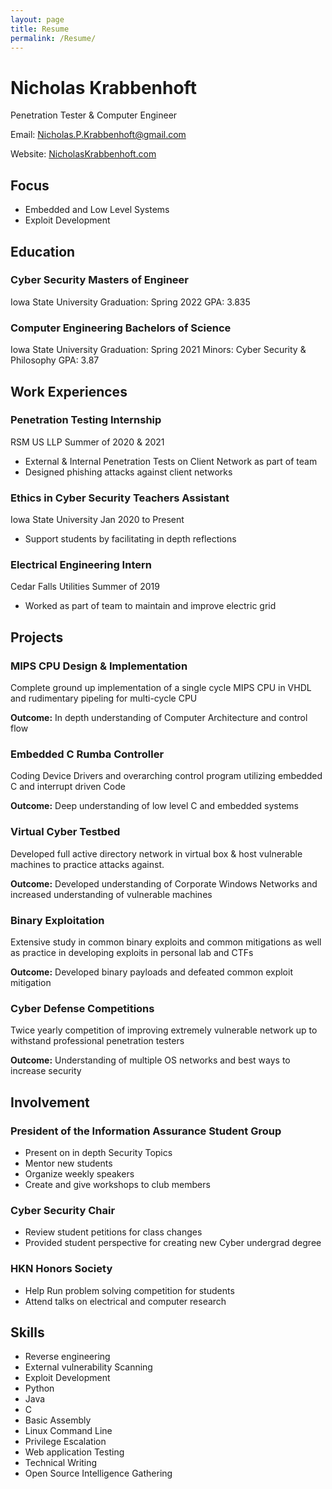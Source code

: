 ```yaml
---
layout: page
title: Resume
permalink: /Resume/
---
```

# **Nicholas** **Krabbenhoft**
Penetration Tester & Computer Engineer

Email: Nicholas.P.Krabbenhoft@gmail.com

Website: [NicholasKrabbenhoft.com](http://NicholasKrabbenhoft.com)

## **Focus**
  - Embedded and Low Level Systems
  - Exploit Development


## **Education**

 ### Cyber Security Masters of Engineer
  Iowa State University
  Graduation: Spring 2022
  GPA: 3.835
  
 ### Computer Engineering Bachelors of Science
  Iowa State University
  Graduation: Spring 2021
  Minors: Cyber Security & Philosophy
  GPA: 3.87

## **Work Experiences**

### Penetration Testing Internship
  RSM US LLP
  Summer of 2020 & 2021
  - External & Internal Penetration Tests on Client Network as part of team
  - Designed phishing attacks against client networks
 
 ### Ethics in Cyber Security Teachers Assistant
  Iowa State University
  Jan 2020 to Present
  - Support students by facilitating in depth reflections

### Electrical Engineering Intern
  Cedar Falls Utilities
  Summer of 2019
  - Worked as part of team to maintain and improve electric grid

## **Projects**

 ### MIPS CPU Design & Implementation
 
  Complete ground up implementation of a single cycle MIPS CPU in VHDL and rudimentary pipeling for multi-cycle CPU
  
  **Outcome:** In depth understanding of Computer Architecture and control flow

### Embedded C Rumba Controller

  Coding Device Drivers and overarching control program utilizing embedded C and interrupt driven Code
  
  **Outcome:** Deep understanding of low level C and embedded systems
  
 ### Virtual Cyber Testbed
 
  Developed full active directory network in virtual box & host vulnerable machines to practice attacks against.
  
  **Outcome:** Developed understanding of Corporate Windows Networks and increased understanding of vulnerable machines
  
 ### Binary Exploitation
  
  Extensive study in common binary exploits and common mitigations as well as practice in developing exploits in personal lab and CTFs
  
  **Outcome:** Developed binary payloads and defeated common exploit mitigation
  
 ### Cyber Defense Competitions
  
  Twice yearly competition of improving extremely vulnerable network up to withstand professional penetration testers
  
  **Outcome:** Understanding of multiple OS networks and best ways to increase security

## **Involvement**

 ### President of the Information Assurance Student Group
 
  - Present on in depth Security Topics
  - Mentor new students
  - Organize weekly speakers
  - Create and give workshops to club members

 ### Cyber Security Chair
 
  - Review student petitions for class changes
  - Provided student perspective for creating new Cyber undergrad degree

 ### HKN Honors Society
 
  - Help Run problem solving competition for students
  - Attend talks on electrical and computer research

## **Skills**

  - Reverse engineering
  - External vulnerability Scanning
  - Exploit Development
  - Python
  - Java
  - C
  - Basic Assembly
  - Linux Command Line
  - Privilege Escalation
  - Web application Testing
  - Technical Writing
  - Open Source Intelligence Gathering

